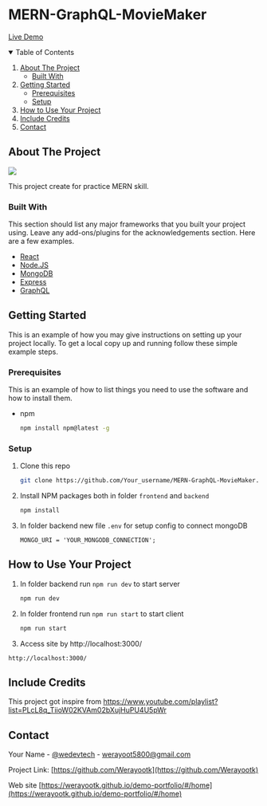 # MERN-GraphQL-MovieMaker
[Live Demo](https://mern-moviemaker.herokuapp.com/)

<!-- TABLE OF CONTENTS -->
<details open="open">
  <summary>Table of Contents</summary>
  <ol>
    <li>
      <a href="#about-the-project">About The Project</a>
      <ul>
        <li><a href="#built-with">Built With</a></li>
      </ul>
    </li>
    <li>
      <a href="#getting-started">Getting Started</a>
      <ul>
        <li><a href="#prerequisites">Prerequisites</a></li>
        <li><a href="#setup">Setup</a></li>
      </ul>
    </li>
    <li><a href="#How-to-Use-Your-Project">How to Use Your Project </a></li>
    <li><a href="#Include-Credits">Include Credits</a></li>
    <li><a href="#contact">Contact</a></li>
  </ol>
</details>

<!-- ABOUT THE PROJECT -->
## About The Project

![](https://github.com/Werayootk/MERN-GraphQL-MovieMaker/blob/main/images/movies.gif)

This project create for practice MERN skill.

### Built With

This section should list any major frameworks that you built your project using. Leave any add-ons/plugins for the acknowledgements section. Here are a few examples.
* [React](https://reactjs.org/)
* [Node.JS](https://nodejs.org/en/)
* [MongoDB](https://www.mongodb.com/)
* [Express](https://expressjs.com/)
* [GraphQL](https://graphql.org/)

<!-- GETTING STARTED -->
## Getting Started

This is an example of how you may give instructions on setting up your project locally.
To get a local copy up and running follow these simple example steps.

### Prerequisites

This is an example of how to list things you need to use the software and how to install them.
* npm
  ```sh
  npm install npm@latest -g
  ```

### Setup

1. Clone this repo
   ```sh
   git clone https://github.com/Your_username/MERN-GraphQL-MovieMaker.git
   ```
2. Install NPM packages both in folder `frontend` and `backend`
   ```sh
   npm install
   ```
3. In folder backend new file `.env` for setup config to connect mongoDB
   ```
   MONGO_URI = 'YOUR_MONGODB_CONNECTION';
   ```
<!-- How to Use Your Project -->
## How to Use Your Project

1. In folder backend run `npm run dev` to start server
   ```sh
   npm run dev
   ```
2. In folder frontend run `npm run start` to start client
   ```sh
   npm run start
   ```
3. Access site by http://localhost:3000/
```
http://localhost:3000/
```

<!-- Include Credits -->
## Include Credits

This project got inspire from https://www.youtube.com/playlist?list=PLcL8q_TiioW02KVAm02bXujHuPU4U5pWr

<!-- CONTACT -->
## Contact

Your Name - [@wedevtech](https://twitter.com/wedevtech) - werayoot5800@gmail.com

Project Link: [https://github.com/Werayootk](https://github.com/Werayootk)

Web site [https://werayootk.github.io/demo-portfolio/#/home](https://werayootk.github.io/demo-portfolio/#/home)

